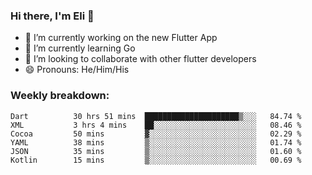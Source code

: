 ### Hi there, I'm Eli 👋
- 🔭 I’m currently working on the new Flutter App
- 🌱 I’m currently learning Go
- 🦄 I’m looking to collaborate with other flutter developers
- 😄 Pronouns: He/Him/His

### Weekly breakdown:
<!--START_SECTION:waka-->

```text
Dart          30 hrs 51 mins  █████████████████████▒░░░   84.74 %
XML           3 hrs 4 mins    ██░░░░░░░░░░░░░░░░░░░░░░░   08.46 %
Cocoa         50 mins         ▓░░░░░░░░░░░░░░░░░░░░░░░░   02.29 %
YAML          38 mins         ▒░░░░░░░░░░░░░░░░░░░░░░░░   01.74 %
JSON          35 mins         ▒░░░░░░░░░░░░░░░░░░░░░░░░   01.60 %
Kotlin        15 mins         ▒░░░░░░░░░░░░░░░░░░░░░░░░   00.69 %
```

<!--END_SECTION:waka-->
